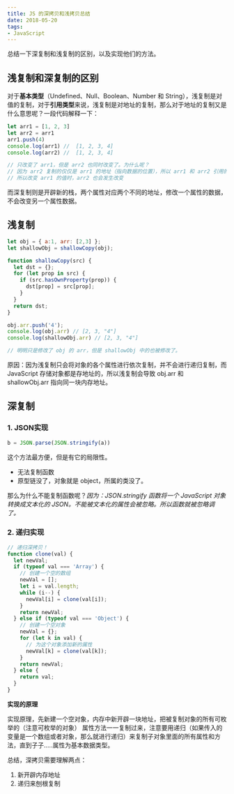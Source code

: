 ```yaml
---
title: JS 的深拷贝和浅拷贝总结
date: 2018-05-20
tags:
- JavaScript
---
```

总结一下深复制和浅复制的区别，以及实现他们的方法。
<!-- more -->

## 浅复制和深复制的区别
对于**基本类型**（Undefined、Null、Boolean、Number 和 String），浅复制是对值的复制，对于**引用类型**来说，浅复制是对地址的复制，那么对于地址的复制又是什么意思呢？一段代码解释一下：

```js
let arr1 = [1, 2, 3]
let arr2 = arr1
arr1.push(4)
console.log(arr1) //  [1, 2, 3, 4]
console.log(arr2) //  [1, 2, 3, 4]

// 只改变了 arr1，但是 arr2 也同时改变了。为什么呢？
// 因为 arr2 复制的仅仅是 arr1 的地址（指向数据的位置），所以 arr1 和 arr2 引用的是相同的数据
// 所以改变 arr1 的值时，arr2 也会发生改变
```


而深复制则是开辟新的栈，两个属性对应两个不同的地址，修改一个属性的数据，不会改变另一个属性数据。

## 浅复制
```js
let obj = { a:1, arr: [2,3] };
let shallowObj = shallowCopy(obj);

function shallowCopy(src) {
  let dst = {};
  for (let prop in src) {
    if (src.hasOwnProperty(prop)) {
      dst[prop] = src[prop];
    }
  }
  return dst;
}

obj.arr.push('4');
console.log(obj.arr) // [2, 3, "4"]
console.log(shallowObj.arr) // [2, 3, "4"]

// 明明只是修改了 obj 的 arr，但是 shallowObj 中的也被修改了。
```

原因：因为浅复制只会将对象的各个属性进行依次复制，并不会进行递归复制，而 JavaScript 存储对象都是存地址的，所以浅复制会导致 obj.arr 和 shallowObj.arr 指向同一块内存地址。

## 深复制
### 1. JSON实现
```js
b = JSON.parse(JSON.stringify(a))
```

这个方法最方便，但是有它的局限性。

- 无法复制函数
- 原型链没了，对象就是 object，所属的类没了。

那么为什么不能复制函数呢？*因为：JSON.stringify 函数将一个 JavaScript 对象转换成文本化的 JSON。不能被文本化的属性会被忽略。所以函数就被忽略调了。*

### 2. 递归实现
```js
// 递归深拷贝！
function clone(val) {
  let newVal;
  if (typeof val === 'Array') {
    // 创建一个空的数组
    newVal = [];
    let i = val.length;
    while (i--) {
      newVal[i] = clone(val[i]);
    }
    return newVal;
  } else if (typeof val === 'Object') {
    // 创建一个空对象
    newVal = {};
    for (let k in val) {
      // 为这个对象添加新的属性
      newVal[k] = clone(val[k]);
    }
    return newVal;
  } else {
    return val;
  }
}
```

**实现的原理**

实现原理，先新建一个空对象，内存中新开辟一块地址，把被复制对象的所有可枚举的（注意可枚举的对象） 属性方法一一复制过来，注意要用递归（如果传入的变量是一个数组或者对象，那么就进行递归）来复制子对象里面的所有属性和方法，直到子子.....属性为基本数据类型。

总结，深拷贝需要理解两点：
1. 新开辟内存地址
2. 递归来刨根复制

